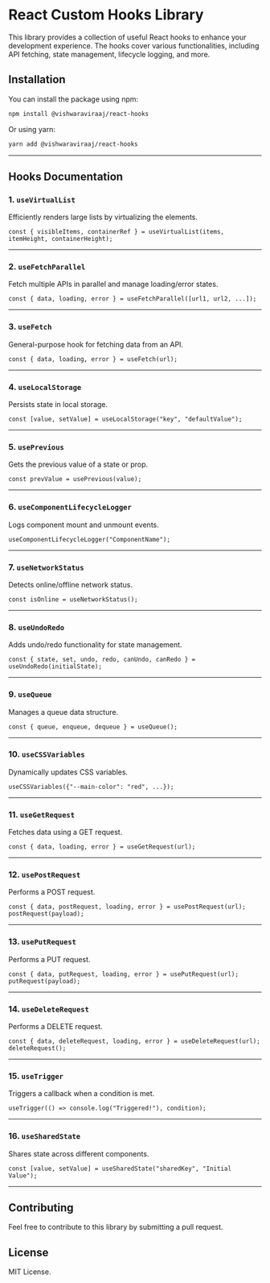 # React Custom Hooks Library

This library provides a collection of useful React hooks to enhance your development experience. The hooks cover various functionalities, including API fetching, state management, lifecycle logging, and more.

## Installation

You can install the package using npm:

```sh
npm install @vishwaraviraaj/react-hooks
```

Or using yarn:

```sh
yarn add @vishwaraviraaj/react-hooks
```

---

## Hooks Documentation

### 1. `useVirtualList`
Efficiently renders large lists by virtualizing the elements.

```tsx
const { visibleItems, containerRef } = useVirtualList(items, itemHeight, containerHeight);
```

---

### 2. `useFetchParallel`
Fetch multiple APIs in parallel and manage loading/error states.

```tsx
const { data, loading, error } = useFetchParallel([url1, url2, ...]);
```

---

### 3. `useFetch`
General-purpose hook for fetching data from an API.

```tsx
const { data, loading, error } = useFetch(url);
```

---

### 4. `useLocalStorage`
Persists state in local storage.

```tsx
const [value, setValue] = useLocalStorage("key", "defaultValue");
```

---

### 5. `usePrevious`
Gets the previous value of a state or prop.

```tsx
const prevValue = usePrevious(value);
```

---

### 6. `useComponentLifecycleLogger`
Logs component mount and unmount events.

```tsx
useComponentLifecycleLogger("ComponentName");
```

---

### 7. `useNetworkStatus`
Detects online/offline network status.

```tsx
const isOnline = useNetworkStatus();
```

---

### 8. `useUndoRedo`
Adds undo/redo functionality for state management.

```tsx
const { state, set, undo, redo, canUndo, canRedo } = useUndoRedo(initialState);
```

---

### 9. `useQueue`
Manages a queue data structure.

```tsx
const { queue, enqueue, dequeue } = useQueue();
```

---

### 10. `useCSSVariables`
Dynamically updates CSS variables.

```tsx
useCSSVariables({"--main-color": "red", ...});
```

---

### 11. `useGetRequest`
Fetches data using a GET request.

```tsx
const { data, loading, error } = useGetRequest(url);
```

---

### 12. `usePostRequest`
Performs a POST request.

```tsx
const { data, postRequest, loading, error } = usePostRequest(url);
postRequest(payload);
```

---

### 13. `usePutRequest`
Performs a PUT request.

```tsx
const { data, putRequest, loading, error } = usePutRequest(url);
putRequest(payload);
```

---

### 14. `useDeleteRequest`
Performs a DELETE request.

```tsx
const { data, deleteRequest, loading, error } = useDeleteRequest(url);
deleteRequest();
```

---

### 15. `useTrigger`
Triggers a callback when a condition is met.

```tsx
useTrigger(() => console.log("Triggered!"), condition);
```

---

### 16. `useSharedState`
Shares state across different components.

```tsx
const [value, setValue] = useSharedState("sharedKey", "Initial Value");
```

---

## Contributing
Feel free to contribute to this library by submitting a pull request.

## License
MIT License.
